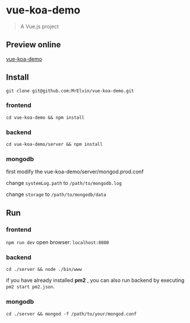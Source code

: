 # vue-koa-demo

> A Vue.js project

## Preview online

[vue-koa-demo](http://39.105.89.85:3000/)

## Install

`git clone git@github.com:MrElvin/vue-koa-demo.git`

### frontend

`cd vue-koa-demo && npm install`

### backend

`cd vue-koa-demo/server && npm install`

### mongodb

first modify the vue-koa-demo/server/mongod.prod.conf

change `systemLog.path` to `/path/to/mongodb.log`

change `storage` to `/path/to/mongodb/data`

## Run

### frontend

`npm run dev`   open browser: `localhost:8080`

### backend

`cd ./server && node ./bin/www`

if you have already installed **pm2** , you can also run backend by executing `pm2 start pm2.json`.

### mongodb

`cd ./server && mongod -f /path/to/your/mongod.conf`
